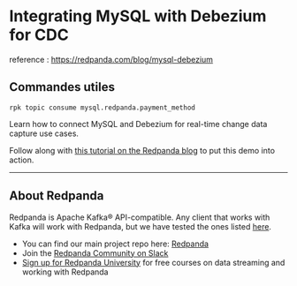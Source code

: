 # Integrating MySQL with Debezium for CDC

reference : <https://redpanda.com/blog/mysql-debezium>

## Commandes utiles
```
rpk topic consume mysql.redpanda.payment_method
```

Learn how to connect MySQL and Debezium for real-time change data capture use cases.

Follow along with [this tutorial on the Redpanda blog](https://redpanda.com/blog/mysql-debezium) to put this demo into action. 

---------------------

## About Redpanda 

Redpanda is Apache Kafka® API-compatible. Any client that works with Kafka will work with Redpanda, but we have tested the ones listed [here](https://docs.redpanda.com/docs/reference/faq/#what-clients-do-you-recommend-to-use-with-redpanda).

* You can find our main project repo here: [Redpanda](https://github.com/redpanda-data/redpanda)
* Join the [Redpanda Community on Slack](https://redpanda.com/slack)
* [Sign up for Redpanda University](https://university.redpanda.com/) for free courses on data streaming and working with Redpanda
